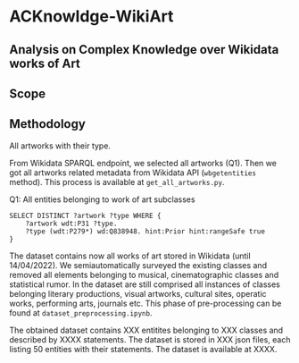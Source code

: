 # ACKnowldge-WikiArt
## Analysis on Complex Knowledge over Wikidata works of Art


## Scope

## Methodology

All artworks with their type.

From Wikidata SPARQL endpoint, we selected all artworks (Q1). Then we got all artworks related metadata from Wikidata API (```wbgetentities``` method). 
This process is available at ```get_all_artworks.py```. 

Q1: All entities belonging to work of art subclasses
```
SELECT DISTINCT ?artwork ?type WHERE {
    ?artwork wdt:P31 ?type.
    ?type (wdt:P279*) wd:Q838948. hint:Prior hint:rangeSafe true
}
``` 

The dataset contains now all works of art stored in Wikidata (until 14/04/2022). 
We semiautomatically surveyed the existing classes and removed all elements belonging to musical, cinematographic classes and statistical rumor. In the dataset are still comprised all instances of classes belonging literary productions, visual artworks, cultural sites, operatic works, performing arts, journals etc.
This phase of pre-processing can be found at ```dataset_preprocessing.ipynb```. 

The obtained dataset contains XXX entitites belonging to XXX classes and described by XXXX statements. The dataset is stored in XXX json files, each listing 50 entities with their statements. The dataset is available at XXXX.

